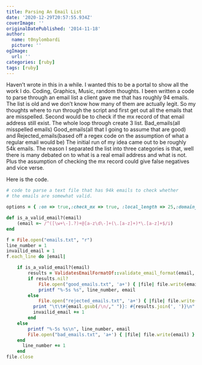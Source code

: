 ```yaml
---
title: Parsing An Email List
date: '2020-12-29T20:57:55.934Z'
coverImage: ''
originalDatePublished: '2014-11-18'
author:
  name: t0nylombardi
  picture: ''
ogImage:
  url: ''
categories: [ruby]
tags: [ruby]
---
```


Haven’t wrote in this in a while. I wanted this to be a portal to show all the work I do. Coding, Graphics, Music, random thoughts. I been written a code to parse through an email list a client gave me that has roughly 94 emails. The list is old and we don’t know how many of them are actually legit. So my thoughts where to run through the script and first get out all the emails that are misspelled. Second would be to check if the mx record of that email address still exist. The whole loop through create 3 list. Bad_emails(all misspelled emails) Good_emails(all that I going to assume that are good) and Rejected_emails(based off a regex code on the assumption of what a regular email would be) The initial run of my idea came out to be roughly 54k emails. The reason I separated the list into three categories is that, well there is many debated on to what is a real email address and what is not. Plus the assumption of checking the mx record could give false negatives and vice verse.

Here is the code.

```ruby
# code to parse a text file that has 94k emails to check whether
# the emails are somewhat valid.

options = { :on => true,:check_mx => true, :local_length => 25,:domain_length => 10 }

def is_a_valid_email?(email)
    (email =~ /^([\w+\-].?)+@[a-z\d\-]+(\.[a-z]+)*\.[a-z]+$/i)
end

f = File.open("emails.txt", "r")
line_number = 1
invailid_email = 1
f.each_line do |email|

    if is_a_valid_email?(email)
        results = ValidatesEmailFormatOf::validate_email_format(email, options)
        if results.nil?
            File.open("good_emails.txt", 'a+') { |file| file.write(email) }
            printf "%-5s %s", line_number, email
        else
            File.open("rejected_emails.txt", 'a+') { |file| file.write(email) }
          print "\t\t#{email.gsub(/\n/," ")}: #{results.join(', ')}\n"
          invailid_email += 1
        end
    else
        printf "%-5s %s\n", line_number, email
        File.open("bad_emails.txt", 'a+') { |file| file.write(email) }
    end
      line_number += 1
    end
file.close
```

